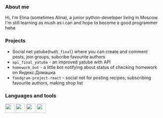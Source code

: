 ### About me
Hi, I'm Elina (sometimes Alina), a junior python-developer living in Moscow. I'm still learning as mush as i can 
and hope to become a good programmer hehe

### Projects
* Social net yatube(```hw05_final```) where you can create and comment posts, join groups, subcribe favourite authors
* ```api_final_yatube``` - an improved yatube with API
* ```homework_bot``` - a little bot notifying about status of checking homework on Яндекс.Домашка
* ```foodgram-project-react``` - social net for posting recipes, subscribing favourite authors, making shop list

### Languages and tools
<img height="30" widht="30" src="https://cdn.jsdelivr.net/gh/devicons/devicon/icons/python/python-original-wordmark.svg" /> <img height="30" widht="30" src="https://cdn.jsdelivr.net/gh/devicons/devicon/icons/django/django-plain.svg" />  <img widht="30" height="30" src="https://cdn.jsdelivr.net/gh/devicons/devicon/icons/docker/docker-plain-wordmark.svg" /> <img height="30" widht="30" src="https://cdn.jsdelivr.net/gh/devicons/devicon/icons/vscode/vscode-original.svg" /> 
          
          
          
          
          
